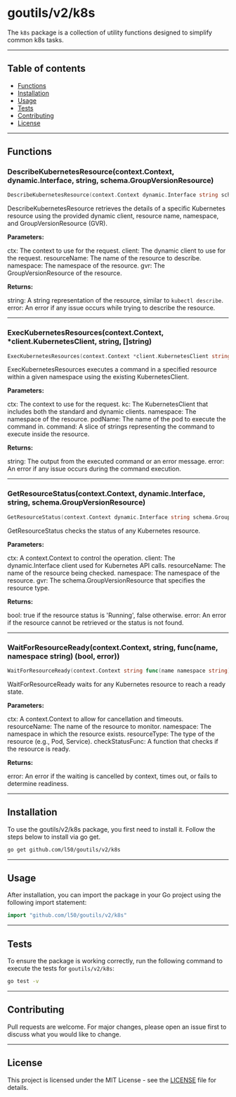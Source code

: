 # goutils/v2/k8s

The `k8s` package is a collection of utility functions
designed to simplify common k8s tasks.

---

## Table of contents

- [Functions](#functions)
- [Installation](#installation)
- [Usage](#usage)
- [Tests](#tests)
- [Contributing](#contributing)
- [License](#license)

---

## Functions

### DescribeKubernetesResource(context.Context, dynamic.Interface, string, schema.GroupVersionResource)

```go
DescribeKubernetesResource(context.Context dynamic.Interface string schema.GroupVersionResource) string error
```

DescribeKubernetesResource retrieves the details of a specific Kubernetes
resource using the provided dynamic client, resource name, namespace, and
GroupVersionResource (GVR).

**Parameters:**

ctx: The context to use for the request.
client: The dynamic client to use for the request.
resourceName: The name of the resource to describe.
namespace: The namespace of the resource.
gvr: The GroupVersionResource of the resource.

**Returns:**

string: A string representation of the resource, similar to `kubectl describe`.
error: An error if any issue occurs while trying to describe the resource.

---

### ExecKubernetesResources(context.Context, *client.KubernetesClient, string, []string)

```go
ExecKubernetesResources(context.Context *client.KubernetesClient string []string) string error
```

ExecKubernetesResources executes a command in a specified resource within a given namespace using the existing KubernetesClient.

**Parameters:**

ctx: The context to use for the request.
kc: The KubernetesClient that includes both the standard and dynamic clients.
namespace: The namespace of the resource.
podName: The name of the pod to execute the command in.
command: A slice of strings representing the command to execute inside the resource.

**Returns:**

string: The output from the executed command or an error message.
error: An error if any issue occurs during the command execution.

---

### GetResourceStatus(context.Context, dynamic.Interface, string, schema.GroupVersionResource)

```go
GetResourceStatus(context.Context dynamic.Interface string schema.GroupVersionResource) bool error
```

GetResourceStatus checks the status of any Kubernetes resource.

**Parameters:**

ctx: A context.Context to control the operation.
client: The dynamic.Interface client used for Kubernetes API calls.
resourceName: The name of the resource being checked.
namespace: The namespace of the resource.
gvr: The schema.GroupVersionResource that specifies the resource type.

**Returns:**

bool: true if the resource status is 'Running', false otherwise.
error: An error if the resource cannot be retrieved or the status is not found.

---

### WaitForResourceReady(context.Context, string, func(name, namespace string) (bool, error))

```go
WaitForResourceReady(context.Context string func(name namespace string) (bool error)) error
```

WaitForResourceReady waits for any Kubernetes resource to reach a ready state.

**Parameters:**

ctx: A context.Context to allow for cancellation and timeouts.
resourceName: The name of the resource to monitor.
namespace: The namespace in which the resource exists.
resourceType: The type of the resource (e.g., Pod, Service).
checkStatusFunc: A function that checks if the resource is ready.

**Returns:**

error: An error if the waiting is cancelled by context, times out, or
fails to determine readiness.

---

## Installation

To use the goutils/v2/k8s package, you first need to install it.
Follow the steps below to install via go get.

```bash
go get github.com/l50/goutils/v2/k8s
```

---

## Usage

After installation, you can import the package in your Go project
using the following import statement:

```go
import "github.com/l50/goutils/v2/k8s"
```

---

## Tests

To ensure the package is working correctly, run the following
command to execute the tests for `goutils/v2/k8s`:

```bash
go test -v
```

---

## Contributing

Pull requests are welcome. For major changes,
please open an issue first to discuss what
you would like to change.

---

## License

This project is licensed under the MIT
License - see the [LICENSE](../LICENSE)
file for details.
